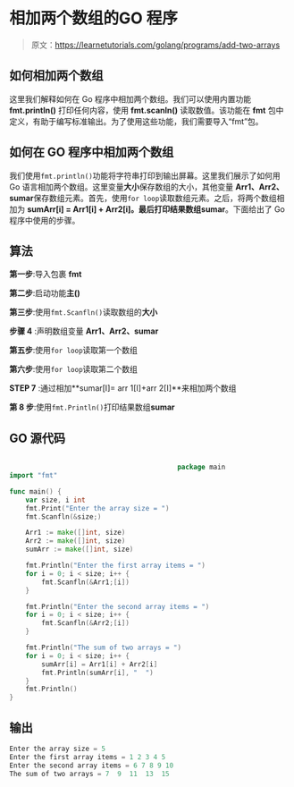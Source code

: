 # 相加两个数组的GO 程序

> 原文：<https://learnetutorials.com/golang/programs/add-two-arrays>

## 如何相加两个数组

这里我们解释如何在 Go 程序中相加两个数组。我们可以使用内置功能 **fmt.println()** 打印任何内容，使用 **fmt.scanln()** 读取数值。该功能在 **fmt** 包中定义，有助于编写标准输出。为了使用这些功能，我们需要导入“fmt”包。

## 如何在 GO 程序中相加两个数组

我们使用`fmt.println()`功能将字符串打印到输出屏幕。这里我们展示了如何用 Go 语言相加两个数组。这里变量**大小**保存数组的大小，其他变量 **Arr1、Arr2、sumar**保存数组元素。首先，使用`for loop`读取数组元素。之后，将两个数组相加为 **sumArr[i] = Arr1[i] + Arr2[i]。**最后打印结果数组**sumar**。下面给出了 Go 程序中使用的步骤。

## 算法

**第一步**:导入包裹 **fmt**

**第二步**:启动功能**主()**

**第三步**:使用`fmt.Scanfln()`读取数组的**大小**

**步骤 4** :声明数组变量 **Arr1、Arr2、sumar**

**第五步**:使用`for loop`读取第一个数组

**第六步**:使用`for loop`读取第二个数组

**STEP 7** :通过相加**sumar[I]= arr 1[I]+arr 2[I]**来相加两个数组

**第 8 步**:使用`fmt.Println()`打印结果数组**sumar**

## GO 源代码

```go

                                          package main
import "fmt"

func main() {
    var size, i int
    fmt.Print("Enter the array size = ")
    fmt.Scanfln(&size;)

    Arr1 := make([]int, size)
    Arr2 := make([]int, size)
    sumArr := make([]int, size)

    fmt.Println("Enter the first array items = ")
    for i = 0; i < size; i++ {
        fmt.Scanfln(&Arr1;[i])
    }

    fmt.Println("Enter the second array items = ")
    for i = 0; i < size; i++ {
        fmt.Scanfln(&Arr2;[i])
    }

    fmt.Println("The sum of two arrays = ")
    for i = 0; i < size; i++ {
        sumArr[i] = Arr1[i] + Arr2[i]
        fmt.Println(sumArr[i], "  ")
    }
    fmt.Println()
}

```

## 输出

```go
Enter the array size = 5
Enter the first array items = 1 2 3 4 5
Enter the second array items = 6 7 8 9 10
The sum of two arrays = 7  9  11  13  15 
```